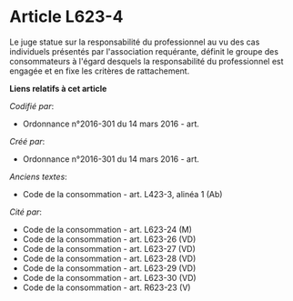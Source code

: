 # Article L623-4

Le juge statue sur la responsabilité du professionnel au vu des cas individuels présentés par l'association requérante,
définit le groupe des consommateurs à l'égard desquels la responsabilité du professionnel est engagée et en fixe les critères
de rattachement.

**Liens relatifs à cet article**

_Codifié par_:

  - Ordonnance n°2016-301 du 14 mars 2016 - art.

_Créé par_:

  - Ordonnance n°2016-301 du 14 mars 2016 - art.

_Anciens textes_:

  - Code de la consommation - art. L423-3, alinéa 1 (Ab)

_Cité par_:

  - Code de la consommation - art. L623-24 (M)
  - Code de la consommation - art. L623-26 (VD)
  - Code de la consommation - art. L623-27 (VD)
  - Code de la consommation - art. L623-28 (VD)
  - Code de la consommation - art. L623-29 (VD)
  - Code de la consommation - art. L623-30 (VD)
  - Code de la consommation - art. R623-23 (V)
